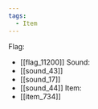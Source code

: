 ```yaml
---
tags:
  - Item
---
```

Flag:
- [[flag_11200]]
Sound:
- [[sound_43]]
- [[sound_17]]
- [[sound_44]]
Item:
- [[item_734]]

